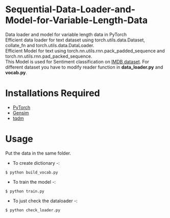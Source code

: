 # Sequential-Data-Loader-and-Model-for-Variable-Length-Data
Data loader and model for variable length data in PyTorch <br />
Efficient data loader for text dataset using torch.utils.data.Dataset, collate_fn and torch.utils.data.DataLoader. <br />
Efficient Model for text using torch.nn.utils.rnn.pack_padded_sequence and torch.nn.utils.rnn.pad_packed_sequence. <br />
This Model is used for Sentiment classification on [IMDB dataset](http://ai.stanford.edu/~amaas/data/sentiment/). 
For different dataset you have to modify reader function in **data_loader.py** and **vocab.py**.

# Installations Required

* [PyTorch](https://pytorch.org)
* [Gensim](https://radimrehurek.com/gensim/index.html)
* [tqdm](https://github.com/tqdm/tqdm)

# Usage
Put the data in the same folder. 
* To create dictionary -:
```
$ python build_vocab.py
```
* To train the model -:
```
$ python train.py
```
* To just check the dataloader -:
```
$ python check_loader.py
```

